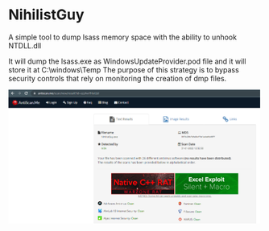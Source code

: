 # NihilistGuy
A simple tool to dump lsass memory space with the ability to unhook NTDLL.dll 

It will dump the lsass.exe as WindowsUpdateProvider.pod file and it will store it at C:\windows\Temp
The purpose of this strategy is to bypass security controls that rely on monitoring the creation of dmp files.

<img src="Image/NihilistGuy.png" width="500">
